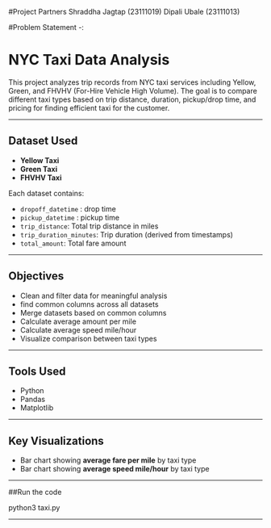 #Project Partners
	Shraddha Jagtap (23111019)
	Dipali Ubale (23111013)
	
#Problem Statement -: 

# NYC Taxi Data Analysis 

This project analyzes trip records from NYC taxi services including Yellow, Green, and FHVHV (For-Hire Vehicle High Volume). The goal is to compare different taxi types based on trip distance, duration, pickup/drop time, and pricing for finding efficient taxi for the customer.

---

## Dataset Used

- **Yellow Taxi**
- **Green Taxi**
- **FHVHV Taxi**

Each dataset contains:

- `dropoff_datetime` : drop time
- `pickup_datetime` : pickup time
- `trip_distance`: Total trip distance in miles
- `trip_duration_minutes`: Trip duration (derived from timestamps)
- `total_amount`: Total fare amount

---

##  Objectives

- Clean and filter data for meaningful analysis
- find common columns across all datasets
- Merge datasets based on common columns
- Calculate average amount per mile
- Calculate average speed mile/hour
- Visualize comparison between taxi types

---

## Tools Used

- Python 
- Pandas
- Matplotlib 

---

##  Key Visualizations

- Bar chart showing **average fare per mile** by taxi type
- Bar chart showing **average speed mile/hour** by taxi type

---

##Run the code

python3 taxi.py

---


